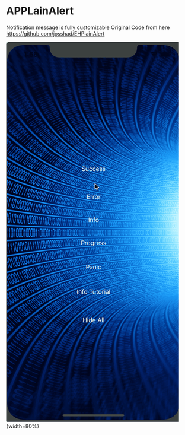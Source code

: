 # APPLainAlert
Notification message is fully customizable
Original Code from here https://github.com/josshad/EHPlainAlert

![APPLainAlert](APPLainAlert.gif){width=80%}
